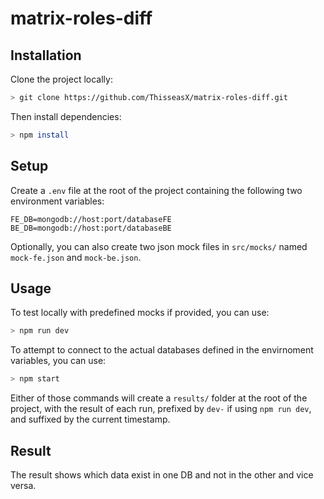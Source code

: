 # matrix-roles-diff

## Installation

Clone the project locally:

```sh
> git clone https://github.com/ThisseasX/matrix-roles-diff.git
```

Then install dependencies:

```sh
> npm install
```

## Setup

Create a `.env` file at the root of the project containing the following two environment variables:

```
FE_DB=mongodb://host:port/databaseFE
BE_DB=mongodb://host:port/databaseBE
```

Optionally, you can also create two json mock files in `src/mocks/` named `mock-fe.json` and `mock-be.json`.

## Usage

To test locally with predefined mocks if provided, you can use:

```sh
> npm run dev
```

To attempt to connect to the actual databases defined in the envirnoment variables, you can use:

```sh
> npm start
```

Either of those commands will create a `results/` folder at the root of the project, with the result of each run, prefixed by `dev-` if using `npm run dev`, and suffixed by the current timestamp.

## Result

The result shows which data exist in one DB and not in the other and vice versa.
